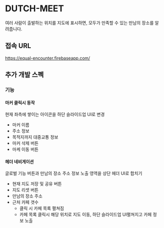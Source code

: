 # DUTCH-MEET

여러 사람이 출발하는 위치를 지도에 표시하면, 모두가 만족할 수 있는 만남의 장소를 알려줍니다.

## 접속 URL 

https://equal-encounter.firebaseapp.com/

## 추가 개발 스펙

### 기능

#### 마커 클릭시 동작

현재 좌측에 쌓이는 아이콘을 하단 슬라이드업 UI로 변경

- 마커 이름
- 주소 정보
- 목적지까지 대중교통 정보
- 마커 삭제 버튼
- 마케 이동 버튼

#### 헤더 네비게이션

글로벌 기능 버튼과 만남의 장소 주소 정보 노출 영역을 상단 헤더 UI로 합치기

- 현재 지도 저장 및 공유 버튼
- 지도 리셋 버튼
- 만남의 장소 주소
- 근처 카페 갯수
    - 클릭 시 카페 목록 펼쳐짐
    - 카페 목록 클릭시 해당 위치로 지도 이동, 하단 슬라이드업 UI펼쳐지고 카페 정보 노출
